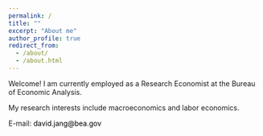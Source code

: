 ```yaml
---
permalink: /
title: ""
excerpt: "About me"
author_profile: true
redirect_from: 
  - /about/
  - /about.html
---
```


Welcome! I am currently employed as a Research Economist at the Bureau of Economic Analysis.

My research interests include macroeconomics and labor economics.

E-mail: david.jang@bea.gov <br>

  
  <style>
a:link {
  color: black;
  background-color: transparent;
  text-decoration: none;
}

a:visited {
  color: black;
  background-color: transparent;
  text-decoration: none;
}

a:hover {
  color: black;
  background-color: transparent;
  text-decoration: underline;
}

a:active {
  color: black;
  background-color: transparent;
  text-decoration: underline;
}
</style>
